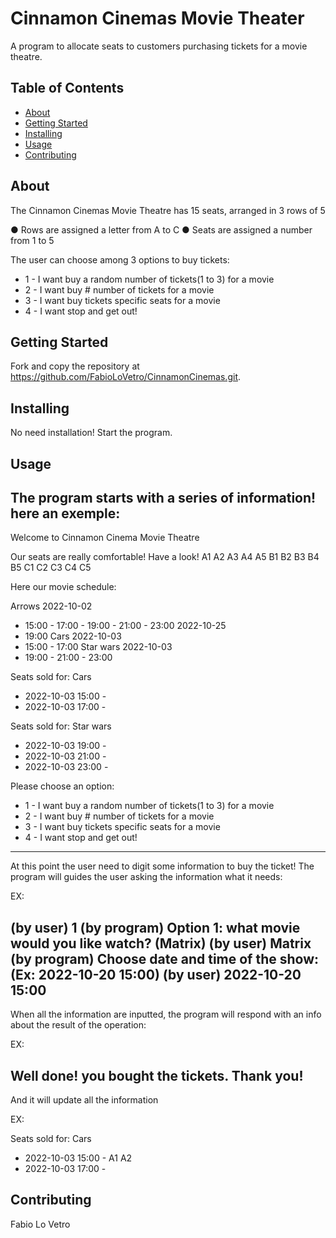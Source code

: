 ﻿# Cinnamon Cinemas Movie Theater
A program to allocate seats to customers purchasing tickets for a movie theatre.

## Table of Contents

- [About](#about)
- [Getting Started](#getting_started)
- [Installing](#installing)
- [Usage](#usage)
- [Contributing](#contributing)

## About
The Cinnamon Cinemas Movie Theatre has 15 seats, arranged in 3 rows of 5

● Rows are assigned a letter from A to C
● Seats are assigned a number from 1 to 5

The user can choose among 3 options to buy tickets:
- 1 - I want buy a random number of tickets(1 to 3) for a movie
- 2 - I want buy # number of tickets for a movie
- 3 - I want buy tickets specific seats for a movie
- 4 - I want stop and get out!

## Getting Started
Fork and copy the repository at https://github.com/FabioLoVetro/CinnamonCinemas.git.

## Installing
No need installation!
Start the program.

## Usage
The program starts with a series of information!
here an exemple:
-------------------------------------------------------------------------------------------------------------------------------
Welcome to Cinnamon Cinema Movie Theatre

Our seats are really comfortable! Have a look!
A1 A2 A3 A4 A5 B1 B2 B3 B4 B5 C1 C2 C3 C4 C5

Here our movie schedule:

Arrows
2022-10-02
 - 15:00 - 17:00 - 19:00 - 21:00 - 23:00
2022-10-25
 - 19:00
Cars
2022-10-03
 - 15:00 - 17:00
Star wars
2022-10-03
 - 19:00 - 21:00 - 23:00

Seats sold for: Cars
 - 2022-10-03 15:00 -
 - 2022-10-03 17:00 -

Seats sold for: Star wars
 - 2022-10-03 19:00 -
 - 2022-10-03 21:00 -
 - 2022-10-03 23:00 -


Please choose an option:
- 1 - I want buy a random number of tickets(1 to 3) for a movie
- 2 - I want buy # number of tickets for a movie
- 3 - I want buy tickets specific seats for a movie
- 4 - I want stop and get out!
-------------------------------------------------------------------------------------------------------------------------------
At this point the user need to digit some information to buy the ticket!
The program will guides the user asking the information what it needs:

EX:

(by user)		1
(by program)	Option 1: what movie would you like watch? (Matrix)
(by user)		Matrix
(by program)	Choose date and time of the show: (Ex: 2022-10-20 15:00)
(by user)		2022-10-20 15:00
-------------------------------------------------------------------------------------------------------------------------------
When all the information are inputted, the program will respond with an info about the result of the operation:

EX:

Well done! you bought the tickets. Thank you!
-------------------------------------------------------------------------------------------------------------------------------
And it will update all the information

EX:

Seats sold for: Cars
 - 2022-10-03 15:00 - A1 A2
 - 2022-10-03 17:00 -

## Contributing
Fabio Lo Vetro